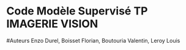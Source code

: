 # Code Modèle Supervisé TP IMAGERIE VISION


#Auteurs Enzo Durel, Boisset Florian, Boutouria Valentin, Leroy Louis
